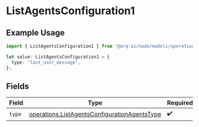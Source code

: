 # ListAgentsConfiguration1

## Example Usage

```typescript
import { ListAgentsConfiguration1 } from "@orq-ai/node/models/operations";

let value: ListAgentsConfiguration1 = {
  type: "last_user_message",
};
```

## Fields

| Field                                                                                                        | Type                                                                                                         | Required                                                                                                     | Description                                                                                                  |
| ------------------------------------------------------------------------------------------------------------ | ------------------------------------------------------------------------------------------------------------ | ------------------------------------------------------------------------------------------------------------ | ------------------------------------------------------------------------------------------------------------ |
| `type`                                                                                                       | [operations.ListAgentsConfigurationAgentsType](../../models/operations/listagentsconfigurationagentstype.md) | :heavy_check_mark:                                                                                           | N/A                                                                                                          |